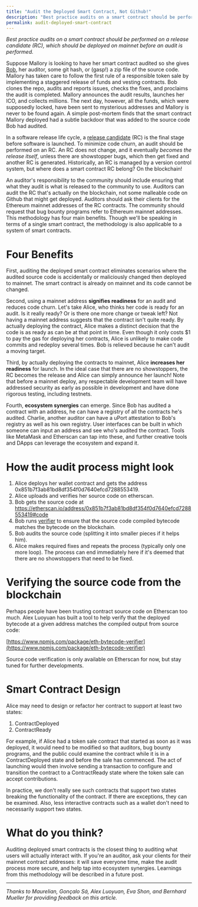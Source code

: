 ```yaml
---
title: "Audit the Deployed Smart Contract, Not Github!"
description: "Best practice audits on a smart contract should be performed on a release candidate (RC), which should be deployed on mainnet before an audit is performed."
permalink: audit-deployed-smart-contract
---
```


_Best practice audits on a smart contract should be performed on a release candidate (RC), which should be deployed on mainnet before an audit is performed._

Suppose Mallory is looking to have her smart contract audited so she gives  [Bob](https://en.wikipedia.org/wiki/Alice_and_Bob), her auditor, some git hash, or (gasp!) a zip file of the source code. Mallory has taken care to follow the first rule of a responsible token sale by implementing a staggered release of funds and vesting contracts. Bob clones the repo, audits and reports issues, checks the fixes, and proclaims the audit is completed. Mallory announces the audit results, launches her ICO, and collects millions. The next day, however, all the funds, which were supposedly locked, have been sent to mysterious addresses and Mallory is never to be found again. A simple post-mortem finds that the smart contract Mallory deployed had a subtle backdoor that was added to the source code Bob had audited.

In a software release life cycle, a  [release candidate](https://en.wikipedia.org/wiki/Software_release_life_cycle#Release_candidate)  (RC) is the final stage before software is launched. To minimize code churn, an audit should be performed on an RC. An RC does not change, and it eventually  _becomes the release itself_, unless there are  showstopper bugs, which then get fixed and another RC is generated. Historically, an RC is managed by a version control system, but where does a smart contract RC belong? On the blockchain!

An auditor's responsibility to the community should include ensuring that what they audit is what is released to the community to use. Auditors can audit the RC that's actually on the blockchain, not some malleable code on Github that might get deployed. Auditors should ask their clients for the Ethereum mainnet addresses of the RC contracts. The community should request that bug bounty programs refer to Ethereum mainnet addresses. This methodology has four main benefits. Though we'll be speaking in terms of a single smart contract, the methodology is also applicable to a system of smart contracts.

# Four Benefits

First, auditing the deployed smart contract eliminates scenarios where the audited source code is accidentally or maliciously changed then deployed to mainnet. The smart contract is already on mainnet and its code cannot be changed.

Second, using a mainnet address  **signifies readiness**  for an audit and reduces code churn. Let's take Alice, who thinks her code is ready for an audit. Is it really ready? Or is there one more change or tweak left? Not having a mainnet address suggests that the contract isn't quite ready. By actually deploying the contract, Alice makes a distinct decision that the code is as ready as can be at that point in time. Even though it only costs $1 to pay the gas for deploying her contracts, Alice is unlikely to make code commits and redeploy several times. Bob is relieved because he can't audit a moving target.

Third, by actually deploying the contracts to mainnet, Alice  **increases her readiness**  for launch. In the ideal case that there are no showstoppers, the RC becomes the release and Alice can simply announce her launch! Note that before a mainnet deploy, any respectable development team will have addressed security as early as possible in development and have done rigorous testing, including testnets.

Fourth,  **ecosystem synergies**  can emerge. Since Bob has audited a contract with an address, he can have a registry of all the contracts he's audited. Charlie, another auditor can have a uPort attestation to Bob's registry as well as his own registry. User interfaces can be built in which someone can input an address and see who's audited the contract. Tools like MetaMask and Etherscan can tap into these, and further creative tools and DApps can leverage the ecosystem and expand it.

# How the audit process might look

1.  Alice deploys her wallet contract and gets the address 0x851b7f3ab81bd8df354f0d7640efcd7288553419.
2.  Alice uploads and verifies her source code on etherscan.
3.  Bob gets the source code at https://etherscan.io/address/0x851b7f3ab81bd8df354f0d7640efcd7288553419#code
4.  Bob runs  [verifier](https://www.npmjs.com/package/eth-bytecode-verifier)  to ensure that the source code compiled bytecode matches the bytecode on the blockchain.
5.  Bob audits the source code (splitting it into smaller pieces if it helps him).
6.  Alice makes required fixes and repeats the process (typically only one more loop). The process can end immediately here if it's deemed that there are no showstoppers that need to be fixed.

# Verifying the source code from the blockchain

Perhaps people have been trusting contract source code on Etherscan too much. Alex Luoyuan has built a tool to help verify that the deployed bytecode at a given address matches the compiled output from source code:

[https://www.npmjs.com/package/eth-bytecode-verifier](https://www.npmjs.com/package/eth-bytecode-verifier)

Source code verification is only available on Etherscan for now, but stay tuned for further developments.

# Smart Contract Design

Alice may need to design or refactor her contract to support at least two states:

1.  ContractDeployed
2.  ContractReady

For example, if Alice had a token sale contract that started as soon as it was deployed, it would need to be modified so that auditors, bug bounty programs, and the public could examine the contract while it is in a ContractDeployed state and before the sale has commenced. The act of launching would then involve sending a transaction to configure and transition the contract to a ContractReady state where the token sale can accept contributions.

In practice, we don't really see such contracts that support two states breaking the functionality of the contract. If there are exceptions, they can be examined. Also, less interactive contracts such as a wallet don't need to necessarily support two states.

# What do you think?

Auditing deployed smart contracts is the closest thing to auditing what users will actually interact with. If you're an auditor, ask your clients for their mainnet contract addresses: it will save everyone time, make the audit process more secure, and help tap into ecosystem synergies. Learnings from this methodology will be described in a future post.
* * *
_Thanks to Maurelian, Gonçalo Sá, Alex Luoyuan, Eva Shon, and Bernhard Mueller for providing feedback on this article._
